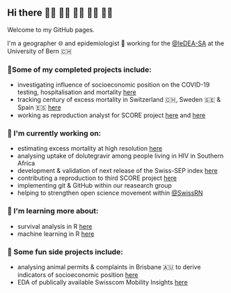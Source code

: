 ## Hi there 🤘🏻 🤘🏼 🤘🏽 🤘🏾 🤘🏿

Welcome to my GitHub pages.  

I'm a geographer 🌐 and epidemiologist 🦠 working for the [@IeDEA-SA](https://github.com/IeDEA-SA) at the University of Bern 🇨🇭

### 📜Some of my completed projects include:
- investigating influence of socioeconomic position on the COVID-19 testing, hospitalisation and mortality [here](https://github.com/jriou/covid-sep-ch)  
- tracking century of excess mortality in Switzerland 🇨🇭, Sweden 🇸🇪 & Spain 🇪🇸 [here](https://github.com/RPanczak/ISPM_excess-mortality)  
- working as reproduction analyst for SCORE project [here](https://github.com/RPanczak/SCORE_Siedner_covid_P3NJ) and [here](https://github.com/RPanczak/SCORE_Fielding-Miller_covid_R3pV)  

### 🚀 I'm currently working on:  
- estimating excess mortality at high resolution [here](https://github.com/RPanczak/ISPM_geo-mortality)  
- analysing uptake of dolutegravir among people living in HIV in Southern Africa  
- development & validation of next release of the Swiss-SEP index [here](https://github.com/RPanczak/SNC_Swiss-SEP4)  
- contributing a reproduction to third SCORE project [here](https://github.com/RPanczak/SCORE_Kim_SocSciMed_2016_AqDO)  
- implementing git & GitHub within our reasearch group  
- helping to strengthen open science movement within [@SwissRN](https://github.com/SwissRN)  

### 🧐 I'm learning more about:  
- survival analysis in R [here](https://github.com/RPanczak/R_ASAuR)
- machine learning in R [here](https://github.com/RPanczak/R_MLwR)

### 🎡 Some fun side projects include:  
- analysing animal permits & complaints in Brisbane 🇦🇺 to derive indicators of socioeconomic position [here](https://github.com/RPanczak/FUN_BCC-animals)  
- EDA of publically available Swisscom Mobility Insights [here](https://github.com/RPanczak/FUN_swisscom)  


<!--
**RPanczak/RPanczak** is a ✨ _special_ ✨ repository because its `README.md` (this file) appears on your GitHub profile.

Here are some ideas to get you started:


- 🌱 I’m currently learning ...
- 👯 I’m looking to collaborate on ...
- 🤔 I’m looking for help with ...
- 💬 Ask me about ...
- 📫 How to reach me: ...
- ⚡ Fun fact: ...
-->
